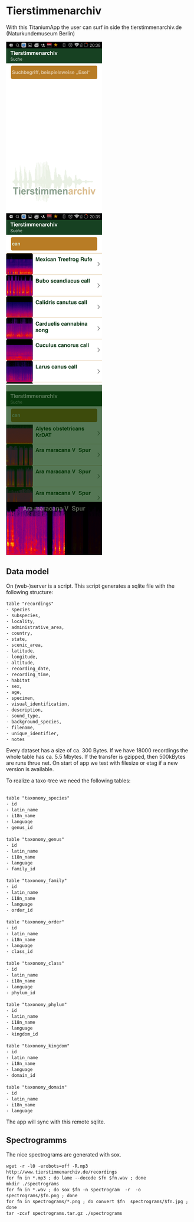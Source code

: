 Tierstimmenarchiv
=================

With this  TitaniumApp the user can surf in side the tierstimmenarchiv.de (Naturkundemuseum Berlin)

![](https://raw.githubusercontent.com/AppWerft/Tierstimmenarchiv/master/screens/Screenshot_2016-01-05-20-38-59.png)
![](https://raw.githubusercontent.com/AppWerft/Tierstimmenarchiv/master/screens/Screenshot_2016-01-05-20-39-25.png)
![](https://raw.githubusercontent.com/AppWerft/Tierstimmenarchiv/master/screens/Screenshot_2016-01-05-20-39-49.png)


Data model
----------

On (web-)server is a script. This script generates a sqlite file with the following structure:

~~~
table "recordings"
- species 
- subspecies,
- locality,
- administrative_area,
- country,
- state,
- scenic_area,
- latitude,
- longitude,
- altitude,
- recording_date,
- recording_time,
- habitat
- sex,
- age,
- specimen,
- visual_identification,
- description,
- sound_type,
- background_species,
- filename,
- unique_identifier,
- notes
~~~
Every dataset has a size of ca. 300 Bytes. If we have 18000 recordings the whole table has ca. 5.5 Mbytes. If the transfer is gzipped, then 500kBytes are runs thrue net.
On start of app we test with filesize or etag if a new version is available.

To realize a taxo-tree we need the following tables:
~~~

table "taxonomy_species"
- id 
- latin_name
- i18n_name
- language
- genus_id

table "taxonomy_genus"
- id 
- latin_name
- i18n_name
- language
- family_id

table "taxonomy_family"
- id 
- latin_name
- i18n_name
- language
- order_id

table "taxonomy_order"
- id 
- latin_name
- i18n_name
- language
- class_id

table "taxonomy_class"
- id 
- latin_name
- i18n_name
- language
- phylum_id

table "taxonomy_phylum"
- id 
- latin_name
- i18n_name
- language
- kingdom_id

table "taxonomy_kingdom"
- id 
- latin_name
- i18n_name
- language
- domain_id

table "taxonomy_domain"
- id 
- latin_name
- i18n_name
- language
~~~


The app will sync with this remote sqlite. 


Spectrogramms
-------------

The nice spectrograms are generated with sox. 

~~~
wget -r -l0 -erobots=off -R.mp3 http://www.tierstimmenarchiv.de/recordings
for fn in *.mp3 ; do lame --decode $fn $fn.wav ; done
mkdir ./spectrograms
for fn in *.wav ; do sox $fn -n spectrogram  -r  -o  spectrograms/$fn.png ; done
for fn in spectrograms/*.png ; do convert $fn  spectrograms/$fn.jpg ; done
tar -zcvf spectrograms.tar.gz ./spectrograms

~~~